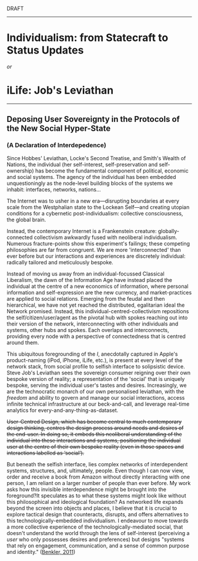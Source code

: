 DRAFT

- - -

# Individualism: from Statecraft to Status Updates

*or*

# iLife: Job's Leviathan

- - -

## Deposing User Sovereignty in the Protocols of the New Social Hyper-State

### (A Declaration of Interdepedence)

Since Hobbes' Leviathan, Locke's Second Treatise, and Smith's Wealth of Nations, the individual (her self-interest, self-preservation and self-ownership) has become the fundamental component of political, economic and social systems. The agency of the individual has been embedded unquestioningly as the node-level building blocks of the systems we inhabit: interfaces, networks, nations…

The Internet was to usher in a new era—disrupting boundaries at every scale from the Westphalian state to the Lockean Self—and creating utopian conditions for a cybernetic post-individualism: collective consciousness, the global brain.

Instead, the contemporary Internet is a Frankenstein creature:   globally-connected collectivism awkwardly fused with neoliberal individualism. Numerous fracture-points show this experiment's failings; these competing philosophies are far from congruent. We are more 'interconnected' than ever before but our interactions and experiences are discretely individual: radically tailored and meticulously bespoke.

Instead of moving us away from an individual-focussed Classical Liberalism, the dawn of the Information Age have instead placed the individual at the centre of a new economics of information, where personal information and self-expression are the new currency, and market-practices are applied to social relations. Emerging from the feudal and then hierarchical, we have not yet reached the distributed, egalitarian ideal the Network promised. Instead, this individual-centred-collectivism repositions the self/citizen/user/agent as the pivotal hub with spokes reaching out into their version of the network, interconnecting with other individuals and systems, other hubs and spokes. Each overlaps and interconnects, providing every node with a perspective of connectedness that is centred around them.

This ubiquitous foregrounding of the *I*, anecdotally captured in Apple's product-naming (iPod, iPhone, iLife, etc.), is present at every level of the network stack, from social profile to selfish interface to solipsistic device. Steve Job's Leviathan sees the sovereign consumer reigning over their own bespoke version of reality; a representation of the 'social' that is uniquely bespoke, serving the individual user's tastes and desires. Increasingly, we are the technocratic monarch of our own personalised leviathan, with the *freedom* and ability to govern and manage our social interactions, access infinite technical infrastructure at our beck-and-call, and leverage real-time analytics for every-and-any-thing-as-dataset.

<del>User-Centred Design, which has become central to much contemporary design thinking, centres the design process around needs and desires of the end-user. In doing so, it embeds this neoliberal understanding of the individual into these interactions and systems, positioning the individual user at the centre of their own bespoke reality (even in those spaces and interactions labelled as ‘social’).</del>

But beneath the selfish interface, lies complex networks of interdependent systems, structures, and, ultimately, people. Even though I can now view, order and receive a book from Amazon without directly interacting with one person, I am reliant on a larger number of people than ever before. My work asks how this invisible interdependence might be brought into the foreground?It speculates as to what these systems might look like without this philosophical and ideological foundation? As networked life expands beyond the screen into objects and places, I believe that it is crucial to explore tactical design that counteracts, disrupts, and offers alternatives to this technologically-embedded individualism. I endeavour to move towards a more collective experience of the technologically-mediated social, that doesn't understand the world through the lens of self-interest (perceiving a *user* who only possesses desires and preferences) but designs "systems that rely on engagement, communication, and a sense of common purpose and identity." ([Benkler, 2011](http://cyber.law.harvard.edu/events/2011/10/benkler)) 